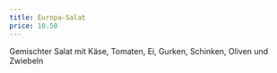 ```yaml
---
title: Europa-Salat
price: 10.50
---
```


Gemischter Salat mit Käse, Tomaten, Ei, Gurken, Schinken, Oliven und Zwiebeln
